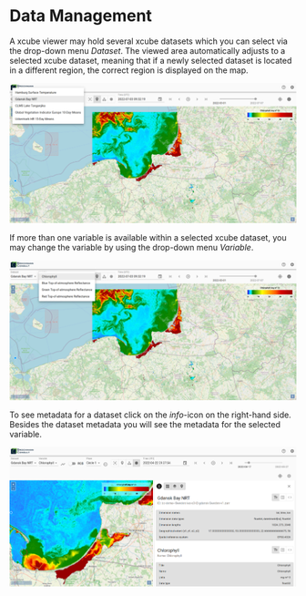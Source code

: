 # Data Management

A xcube viewer may hold several xcube datasets which you can select via the drop-down menu _Dataset_.
The viewed area automatically adjusts to a selected xcube dataset, meaning that if a newly selected
dataset is located in a different region, the correct region is displayed on the map.

![Datasets](../assets/images/screenshot_datasets.png)

If more than one variable is available within a selected xcube dataset, you may change the variable by using the drop-down menu
_Variable_.

![Variables](../assets/images/screenshot_variables.png)

To see metadata for a dataset click on the _info_-icon on the right-hand side. Besides the dataset metadata you will
see the metadata for the selected variable.

![Dataset Info](../assets/images/screenshot_dataset_info.png)
